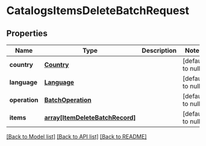 # CatalogsItemsDeleteBatchRequest

## Properties
Name | Type | Description | Notes
------------ | ------------- | ------------- | -------------
**country** | [**Country**](Country.md) |  | [default to null]
**language** | [**Language**](Language.md) |  | [default to null]
**operation** | [**BatchOperation**](BatchOperation.md) |  | [default to null]
**items** | [**array[ItemDeleteBatchRecord]**](ItemDeleteBatchRecord.md) |  | [default to null]

[[Back to Model list]](../README.md#documentation-for-models) [[Back to API list]](../README.md#documentation-for-api-endpoints) [[Back to README]](../README.md)



